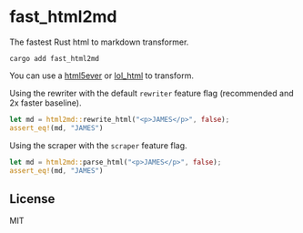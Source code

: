 # fast_html2md

The fastest Rust html to markdown transformer.

`cargo add fast_html2md`

You can use a [html5ever](https://docs.rs/html5ever/latest/html5ever/) or [lol_html](https://docs.rs/lol_html/latest/lol_html/) to transform.

Using the rewriter with the default `rewriter` feature flag (recommended and 2x faster baseline).

```rust
let md = html2md::rewrite_html("<p>JAMES</p>", false);
assert_eq!(md, "JAMES")
```

Using the scraper with the `scraper` feature flag.

```rust
let md = html2md::parse_html("<p>JAMES</p>", false);
assert_eq!(md, "JAMES")
```

## License

MIT